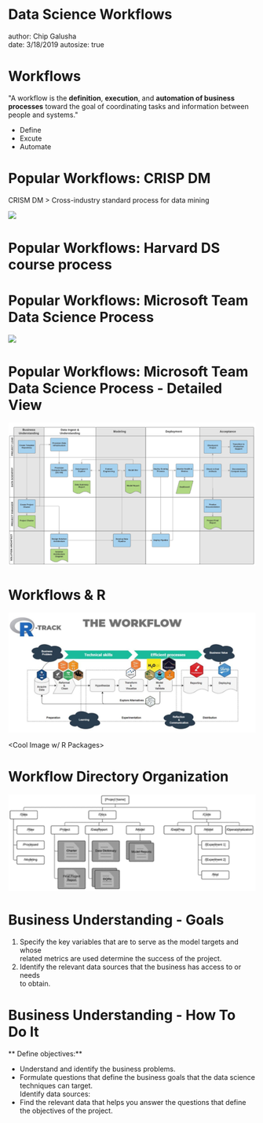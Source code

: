 Data Science Workflows
========================================================
author: Chip Galusha    
date: 3/18/2019
autosize: true

Workflows
========================================================

"A workflow is the **definition**, **execution**, and **automation of business processes** toward the goal of coordinating tasks and information between people and systems."    

- Define
- Excute 
- Automate

Popular Workflows: CRISP DM
========================================================
CRISM DM > Cross-industry standard process for data mining

![](./CRISP-DM_Process_Diagram.png)

Popular Workflows: Harvard DS course process  
========================================================

Popular Workflows: Microsoft Team Data Science Process
========================================================
![](./ms_team_ds_workflow.png)

Popular Workflows: Microsoft Team Data Science Process - Detailed View
========================================================
![](./ms_team_ds_workflow_detailed.png)

Workflows & R
========================================================

![](./ds_r_workflow.png)

<Cool Image w/ R Packages>

Workflow Directory Organization 
========================================================
![](./ds_workflow_dir_org.png)


Business Understanding - Goals
======================================================= 

1. Specify the key variables that are to serve as the model targets and whose       
   related metrics are used determine the success of the project.       
2. Identify the relevant data sources that the business has access to or needs    
   to obtain.   

Business Understanding - How To Do It
======================================================= 
** Define objectives:**     
- Understand and identify the business problems.    
- Formulate questions that define the business goals that the data science techniques can target.     
Identify data sources:    
- Find the relevant data that helps you answer the questions that define the objectives of the project.   

<!-- Business Understanding - Define objectives -->
<!-- ======================================================== -->
<!-- 1. A central objective of this step is to identify the key business variables that the analysis needs to predict. We refer to these variables as the model targets, and we use the metrics associated with them to determine the success of the project. Two examples of such targets are sales forecasts or the probability of an order being fraudulent. -->
<!-- 2. Define the project goals by asking and refining "sharp" questions that are relevant,specific,and unambiguous. Data science is a process that uses names and numbers to answer such questions. For more information on asking sharp questions, see the How to do data science blog. You typically use data science or machine learning to answer five types of questions: -->
<!-- How much or how many? (regression) -->
<!-- Which category? (classification) -->
<!-- Which group? (clustering) -->
<!-- Is this weird? (anomaly detection) -->
<!-- Which option should be taken? (recommendation) -->
<!-- Determine which of these questions you're asking and how answering it achieves your business goals. -->
<!-- 3. Definetheprojectteambyspecifyingtherolesandresponsibilitiesofitsmembers.Developahigh-level milestone plan that you iterate on as you discover more information. -->
<!-- 4. Definethesuccessmetrics.Forexample,youmightwanttoachieveacustomerchurnprediction.Youneed an accuracy rate of "x" percent by the end of this three-month project. With this data, you can offer customer promotions to reduce churn. The metrics must be SMART: -->
<!-- Specific Measurable Achievable Relevant Time-bound -->
















